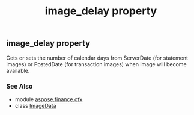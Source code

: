 ﻿---
title: image_delay property
second_title: Aspose.Finance for Python via .NET API References
description: 
type: docs
weight: 50
url: /python-net/aspose.finance.ofx/imagedata/image_delay/
is_root: false
---

## image_delay property


Gets or sets the number of calendar days from ServerDate (for statement images) or PostedDate (for transaction images) when image will become available.

### See Also
* module [aspose.finance.ofx](../../)
* class [ImageData](/finance/python-net/aspose.finance.ofx/imagedata)
